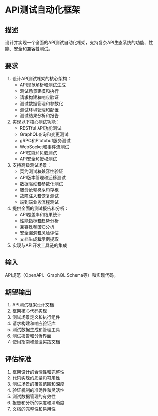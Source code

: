 # API测试自动化框架

## 描述
设计并实现一个全面的API测试自动化框架，支持复杂API生态系统的功能、性能、安全和兼容性测试。

## 要求
1. 设计API测试框架的核心架构：
   - API规范解析和测试生成
   - 测试场景建模和执行
   - 请求构建和响应验证
   - 测试数据管理和参数化
   - 测试环境管理和配置
   - 测试结果分析和报告
2. 实现以下核心测试功能：
   - RESTful API功能测试
   - GraphQL查询和变更测试
   - gRPC和Protobuf服务测试
   - WebSocket和事件流测试
   - API性能和负载测试
   - API安全和授权测试
3. 支持高级测试场景：
   - 契约测试和兼容性验证
   - API版本管理和迁移测试
   - 数据驱动和参数化测试
   - 服务依赖模拟和存根
   - 故障注入和恢复测试
   - 端到端业务流程测试
4. 提供全面的测试报告和分析：
   - API覆盖率和结果统计
   - 性能指标和趋势分析
   - 兼容性和回归分析
   - 安全漏洞和风险评估
   - 文档生成和示例提取
5. 实现与API开发工具链的集成

## 输入
API规范（OpenAPI、GraphQL Schema等）和实现代码。

## 期望输出
1. API测试框架设计文档
2. 框架核心代码实现
3. 测试场景定义和执行组件
4. 请求构建和响应验证库
5. 测试数据生成和管理工具
6. 测试报告和分析界面
7. 使用指南和最佳实践文档

## 评估标准
1. 框架设计的合理性和完整性
2. 代码实现的质量和可用性
3. 测试场景的覆盖范围和深度
4. 验证机制的准确性和灵活性
5. 测试数据管理的有效性
6. 报告和分析的深度和清晰度
7. 文档的完整性和易用性